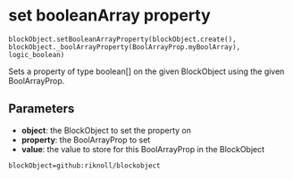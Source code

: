# set booleanArray property

```sig
blockObject.setBooleanArrayProperty(blockObject.create(), blockObject._boolArrayProperty(BoolArrayProp.myBoolArray), logic_boolean)
```

Sets a property of type boolean[] on the given BlockObject using the given BoolArrayProp.

## Parameters

* **object**: the BlockObject to set the property on
* **property**: the BoolArrayProp to set
* **value**: the value to store for this BoolArrayProp in the BlockObject

```package
blockObject=github:riknoll/blockobject
```
